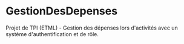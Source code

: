 # GestionDesDepenses
Projet de TPI (ETML) - Gestion des dépenses lors d'activités avec un système d'authentification et de rôle.
